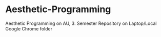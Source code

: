 # Aesthetic-Programming
Aesthetic Programming on AU, 3. Semester
Repository on Laptop/Local Google Chrome folder

